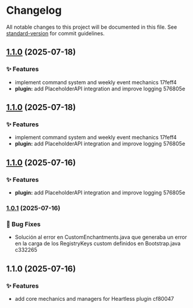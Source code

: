 # Changelog

All notable changes to this project will be documented in this file. See [standard-version](https://github.com/conventional-changelog/standard-version) for commit guidelines.

## [1.1.0](///compare/v1.0.1...v1.1.0) (2025-07-18)


### ✨ Features

* implement command system and weekly event mechanics 17feff4
* **plugin:** add PlaceholderAPI integration and improve logging 576805e

## [1.1.0](///compare/v1.0.1...v1.1.0) (2025-07-18)


### ✨ Features

* implement command system and weekly event mechanics 17feff4
* **plugin:** add PlaceholderAPI integration and improve logging 576805e

## [1.1.0](///compare/v1.0.1...v1.1.0) (2025-07-16)


### ✨ Features

* **plugin:** add PlaceholderAPI integration and improve logging 576805e

### [1.0.1](///compare/v1.1.0...v1.0.1) (2025-07-16)


### 🐛 Bug Fixes

* Solución al error en CustomEnchantments.java que generaba un error en la carga de los RegistryKeys custom definidos en Bootstrap.java c332265

## 1.1.0 (2025-07-16)


### ✨ Features

* add core mechanics and managers for Heartless plugin cf80047
